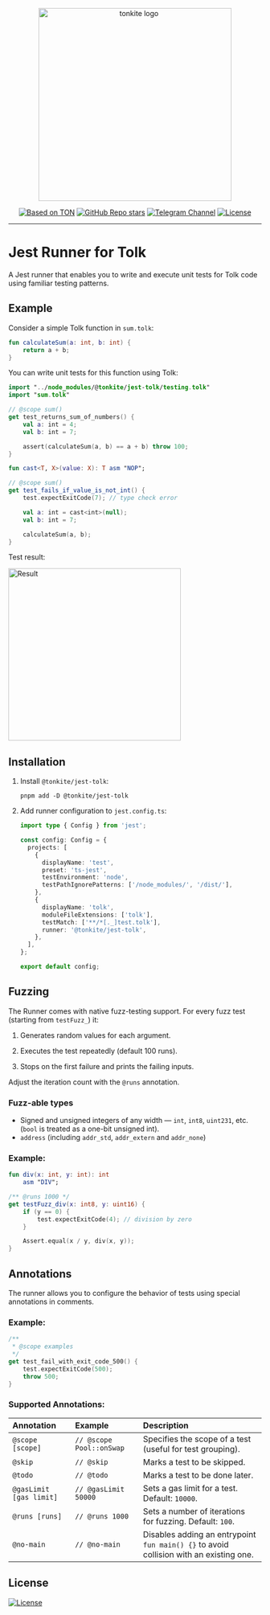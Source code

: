 <p align="center">
  <picture>
    <source media="(prefers-color-scheme: dark)" srcset="https://raw.githubusercontent.com/tonkite/tonkite/main/assets/logo-dark.svg">
    <img alt="tonkite logo" src="https://raw.githubusercontent.com/tonkite/tonkite/main/assets/logo-light.svg" width="384" height="auto">
  </picture>
</p>

<p align="center">
  <a href="https://ton.org"><img alt="Based on TON" src="https://img.shields.io/badge/Based%20on-TON-blue"></a>
  <a href="https://github.com/tonkite/tonkite"><img alt="GitHub Repo stars" src="https://img.shields.io/github/stars/tonkite/tonkite"></a>
  <a href="https://t.me/tonkite"><img alt="Telegram Channel" src="https://img.shields.io/badge/Telegram%20-@tonkite-24A1DE"></a>
  <a href="https://opensource.org/licenses/Apache-2.0"><img alt="License" src="https://img.shields.io/badge/License-Apache_2.0-green.svg"></a>
</p>

---

# Jest Runner for Tolk

A Jest runner that enables you to write and execute unit tests for Tolk code using familiar testing patterns.

## Example

Consider a simple Tolk function in `sum.tolk`:

```kotlin
fun calculateSum(a: int, b: int) {
    return a + b;
}
```

You can write unit tests for this function using Tolk:

```kotlin
import "../node_modules/@tonkite/jest-tolk/testing.tolk"
import "sum.tolk"

// @scope sum()
get test_returns_sum_of_numbers() {
    val a: int = 4;
    val b: int = 7;

    assert(calculateSum(a, b) == a + b) throw 100;
}

fun cast<T, X>(value: X): T asm "NOP";

// @scope sum()
get test_fails_if_value_is_not_int() {
    test.expectExitCode(7); // type check error

    val a: int = cast<int>(null);
    val b: int = 7;

    calculateSum(a, b);
}
```

Test result:

<img alt="Result" src="./images/test-result.png" width="343" height="auto">

## Installation

1. Install `@tonkite/jest-tolk`:
   ```shell
   pnpm add -D @tonkite/jest-tolk
   ```
2. Add runner configuration to `jest.config.ts`:

   ```typescript
   import type { Config } from 'jest';

   const config: Config = {
     projects: [
       {
         displayName: 'test',
         preset: 'ts-jest',
         testEnvironment: 'node',
         testPathIgnorePatterns: ['/node_modules/', '/dist/'],
       },
       {
         displayName: 'tolk',
         moduleFileExtensions: ['tolk'],
         testMatch: ['**/*[._]test.tolk'],
         runner: '@tonkite/jest-tolk',
       },
     ],
   };

   export default config;
   ```

## Fuzzing

The Runner comes with native fuzz-testing support. For every fuzz test (starting from `testFuzz_`) it:

1. Generates random values for each argument.

2. Executes the test repeatedly (default 100 runs).

3. Stops on the first failure and prints the failing inputs.

Adjust the iteration count with the `@runs` annotation.

### Fuzz-able types

- Signed and unsigned integers of any width — `int`, `int8`, `uint231`, etc.
(`bool` is treated as a one-bit unsigned int).
- `address` (including `addr_std`, `addr_extern` and `addr_none`)

### Example:

```kotlin
fun div(x: int, y: int): int
    asm "DIV";

/** @runs 1000 */
get testFuzz_div(x: int8, y: uint16) {
    if (y == 0) {
        test.expectExitCode(4); // division by zero
    }

    Assert.equal(x / y, div(x, y));
}
```

## Annotations

The runner allows you to configure the behavior of tests using special annotations in comments.

### Example:

```kotlin
/**
 * @scope examples
 */
get test_fail_with_exit_code_500() {
    test.expectExitCode(500);
    throw 500;
}
```

### Supported Annotations:

| Annotation              | Example                  | Description                                                                            |
|:------------------------|:-------------------------|:---------------------------------------------------------------------------------------|
| `@scope [scope]`        | `// @scope Pool::onSwap` | Specifies the scope of a test (useful for test grouping).                              |
| `@skip`                 | `// @skip`               | Marks a test to be skipped.                                                            |
| `@todo`                 | `// @todo`               | Marks a test to be done later.                                                         |
| `@gasLimit [gas limit]` | `// @gasLimit 50000`     | Sets a gas limit for a test. Default: `10000`.                                         |
| `@runs [runs]`          | `// @runs 1000`          | Sets a number of iterations for fuzzing. Default: `100`.                               |
| `@no-main`              | `// @no-main`            | Disables adding an entrypoint `fun main() {}` to avoid collision with an existing one. |

## License

<a href="https://opensource.org/licenses/Apache-2.0"><img src="https://img.shields.io/badge/License-Apache_2.0-green.svg" alt="License"></a>
